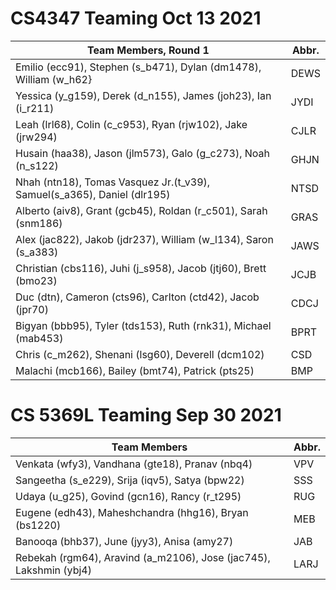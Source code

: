 # CS4347 Teaming Oct 13 2021

|  Team Members, Round 1   | Abbr. |
| --------------- | ------|
| Emilio (ecc91), Stephen (s_b471), Dylan (dm1478), William (w_h62}| DEWS | 
| Yessica (y_g159), Derek (d_n155), James (joh23), Ian (i_r211) | JYDI | 
| Leah (lrl68), Colin (c_c953), Ryan (rjw102), Jake (jrw294)| CJLR |
| Husain (haa38), Jason (jlm573), Galo (g_c273), Noah (n_s122)|  GHJN | 
| Nhah (ntn18), Tomas Vasquez Jr.(t_v39), Samuel(s_a365), Daniel (dlr195)| NTSD |
| Alberto (aiv8), Grant (gcb45), Roldan (r_c501), Sarah (snm186) | GRAS |
| Alex (jac822), Jakob (jdr237), William (w_l134), Saron (s_a383)| JAWS | 
| Christian (cbs116), Juhi (j_s958), Jacob (jtj60), Brett (bmo23) | JCJB |
| Duc (dtn), Cameron (cts96), Carlton (ctd42),  Jacob (jpr70) | CDCJ | 
| Bigyan (bbb95), Tyler (tds153), Ruth (rnk31), Michael (mab453) | BPRT |
| Chris (c_m262), Shenani (lsg60), Deverell (dcm102)| CSD |
| Malachi (mcb166), Bailey (bmt74), Patrick (pts25) | BMP |


# CS 5369L Teaming Sep 30 2021

|  Team Members  | Abbr. |
| --------------- | ------|
| Venkata (wfy3), Vandhana (gte18), Pranav (nbq4) | VPV | 
| Sangeetha (s_e229), Srija (iqv5), Satya (bpw22) | SSS | 
| Udaya (u_g25), Govind (gcn16), Rancy (r_t295)| RUG | 
| Eugene (edh43), Maheshchandra (hhg16), Bryan (bs1220) | MEB|
| Banooqa (bhb37), June (jyy3), Anisa (amy27) | JAB | 
| Rebekah (rgm64), Aravind (a_m2106), Jose (jac745), Lakshmin (ybj4) | LARJ |
  
  


